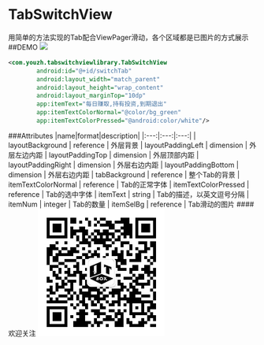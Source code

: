 # TabSwitchView
用简单的方法实现的Tab配合ViewPager滑动，各个区域都是已图片的方式展示
##DEMO
![](https://raw.githubusercontent.com/youmu178/TabSwitchView/master/action.gif)
```xml
<com.youzh.tabswitchviewlibrary.TabSwitchView
        android:id="@+id/switchTab"
        android:layout_width="match_parent"
        android:layout_height="wrap_content"
        android:layout_marginTop="10dp"
        app:itemText="每日赚取,持有投资,到期退出"
        app:itemTextColorNormal="@color/bg_green"
        app:itemTextColorPressed="@android:color/white"/>      
```
###Attributes
|name|format|description|
|:---:|:---:|:---:|
| layoutBackground | reference | 外层背景
| layoutPaddingLeft | dimension | 外层左边内距
| layoutPaddingTop | dimension | 外层顶部内距
| layoutPaddingRight | dimension | 外层右边内距
| layoutPaddingBottom | dimension | 外层右边内距
| tabBackground | reference | 整个Tab的背景
| itemTextColorNormal | reference | Tab的正常字体
| itemTextColorPressed | reference | Tab的选中字体
| itemText | string | Tab的描述，以英文逗号分隔
| itemNum | integer | Tab的数量
| itemSelBg | reference | Tab滑动的图片
####欢迎关注
![](https://github.com/youmu178/Pic/blob/master/itbox_qr.jpg)
